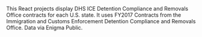 This React projects display DHS ICE Detention Compliance and Removals Office contracts for each U.S. state. It uses FY2017 Contracts from the Immigration and Customs Enforcement Detention Compliance and Removals Office.
Data via Enigma Public.


